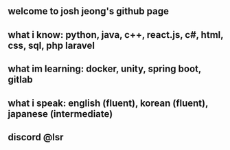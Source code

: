 ## welcome to josh jeong's github page

## what i know: python, java, c++, react.js, c#, html, css, sql, php laravel
## what im learning: docker, unity, spring boot, gitlab
## what i speak: english (fluent), korean (fluent), japanese (intermediate)

## discord @lsr

<!--
**joshuajeong1/joshuajeong1** is a ✨ _special_ ✨ repository because its `README.md` (this file) appears on your GitHub profile.

Here are some ideas to get you started:

- 🔭 I’m currently working on ...
- 🌱 I’m currently learning ...
- 👯 I’m looking to collaborate on ...
- 🤔 I’m looking for help with ...
- 💬 Ask me about ...
- 📫 How to reach me: ...
- 😄 Pronouns: ...
- ⚡ Fun fact: ...
-->
